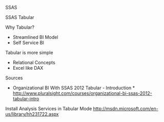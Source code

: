 SSAS


SSAS Tabular


Why Tabular?

- Streamlined BI Model
- Self Service BI

Tabular is more simple

- Relational Concepts
- Excel like DAX






Sources

* Organizational BI With SSAS 2012 Tabular - Introduction *
http://www.pluralsight.com/courses/organizational-bi-ssas-2012-tabular-intro


Install Analysis Services in Tabular Mode
http://msdn.microsoft.com/en-us/library/hh231722.aspx
